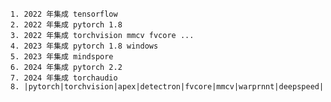 
	1. 2022 年集成 tensorflow
	2. 2022 年集成 pytorch 1.8
	3. 2022 年集成 torchvision mmcv fvcore ...
	4. 2023 年集成 pytorch 1.8 windows
	5. 2023 年集成 mindspore
	6. 2024 年集成 pytorch 2.2
	7. 2024 年集成 torchaudio
	8. |pytorch|torchvision|apex|detectron|fvcore|mmcv|warprnnt|deepspeed|
